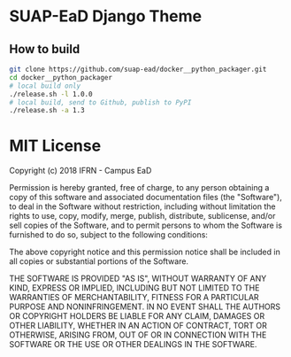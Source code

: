 # SUAP-EaD Django Theme


## How to build
```sh
git clone https://github.com/suap-ead/docker__python_packager.git
cd docker__python_packager
# local build only
./release.sh -l 1.0.0
# local build, send to Github, publish to PyPI
./release.sh -a 1.3
```

# MIT License

Copyright (c) 2018 IFRN - Campus EaD

Permission is hereby granted, free of charge, to any person obtaining a copy
of this software and associated documentation files (the "Software"), to deal
in the Software without restriction, including without limitation the rights
to use, copy, modify, merge, publish, distribute, sublicense, and/or sell
copies of the Software, and to permit persons to whom the Software is
furnished to do so, subject to the following conditions:

The above copyright notice and this permission notice shall be included in all
copies or substantial portions of the Software.

THE SOFTWARE IS PROVIDED "AS IS", WITHOUT WARRANTY OF ANY KIND, EXPRESS OR
IMPLIED, INCLUDING BUT NOT LIMITED TO THE WARRANTIES OF MERCHANTABILITY,
FITNESS FOR A PARTICULAR PURPOSE AND NONINFRINGEMENT. IN NO EVENT SHALL THE
AUTHORS OR COPYRIGHT HOLDERS BE LIABLE FOR ANY CLAIM, DAMAGES OR OTHER
LIABILITY, WHETHER IN AN ACTION OF CONTRACT, TORT OR OTHERWISE, ARISING FROM,
OUT OF OR IN CONNECTION WITH THE SOFTWARE OR THE USE OR OTHER DEALINGS IN THE
SOFTWARE.
